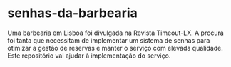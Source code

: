 # senhas-da-barbearia
Uma barbearia em Lisboa foi divulgada na Revista Timeout-LX. A procura foi tanta que necessitam de implementar um sistema de senhas para otimizar a gestão de reservas e manter o serviço com elevada qualidade. Este repositório vai ajudar à implementação do serviço.

